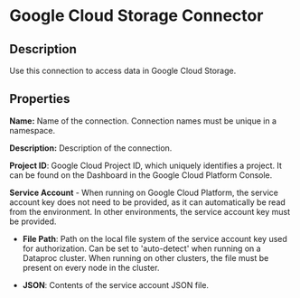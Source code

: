 # Google Cloud Storage Connector

Description
-----------
Use this connection to access data in Google Cloud Storage.

Properties
----------
**Name:** Name of the connection. Connection names must be unique in a namespace.

**Description:** Description of the connection.

**Project ID**: Google Cloud Project ID, which uniquely identifies a project.
It can be found on the Dashboard in the Google Cloud Platform Console.

**Service Account**  - When running on Google Cloud Platform, the service account key does not need to be provided, 
as it can automatically be read from the environment. In other environments, the service account key must be provided.

* **File Path**: Path on the local file system of the service account key used for
authorization. Can be set to 'auto-detect' when running on a Dataproc cluster.
When running on other clusters, the file must be present on every node in the cluster.

* **JSON**: Contents of the service account JSON file.